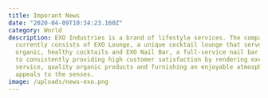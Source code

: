 ```yaml
---
title: Imporant News
date: "2020-04-09T10:34:23.160Z"
category: World
description: EXO Industries is a brand of lifestyle services. The company
  currently consists of EXO Lounge, a unique cocktail lounge that serves
  organic, healthy cocktails and EXO Nail Bar, a full-service nail bar dedicated
  to consistently providing high customer satisfaction by rendering excellent
  service, quality organic products and furnishing an enjoyable atmosphere that
  appeals to the senses.
image: /uploads/news-exo.png
---
```

